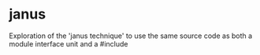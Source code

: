 # janus
Exploration of the 'janus technique' to use the same source code as both a module interface unit and a #include
